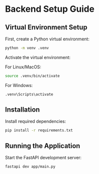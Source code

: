# Backend Setup Guide

## Virtual Environment Setup

First, create a Python virtual environment:
```bash
python -m venv .venv
```

Activate the virtual environment:

For Linux/MacOS:
```bash
source .venv/bin/activate
```

For Windows:
```bash
.venv\Scripts\activate
```

## Installation

Install required dependencies:
```bash
pip install -r requirements.txt
```

## Running the Application

Start the FastAPI development server:
```bash
fastapi dev app/main.py
```